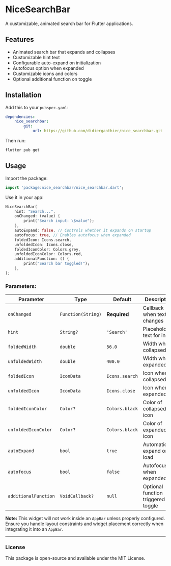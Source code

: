 # NiceSearchBar  

A customizable, animated search bar for Flutter applications.  

## Features  
- Animated search bar that expands and collapses  
- Customizable hint text  
- Configurable auto-expand on initialization  
- Autofocus option when expanded  
- Customizable icons and colors  
- Optional additional function on toggle  

## Installation  

Add this to your `pubspec.yaml`:  

```yaml
dependencies:
    nice_searchbar:
        git:
            url: https://github.com/didierganthier/nice_searchbar.git
```

Then run:

```sh
flutter pub get
```

## Usage  

Import the package:

```dart
import 'package:nice_searchbar/nice_searchbar.dart';
```

Use it in your app:

```dart
NiceSearchBar(
    hint: "Search...",
    onChanged: (value) {
        print("Search input: \$value");
    },
    autoExpand: false, // Controls whether it expands on startup
    autofocus: true, // Enables autofocus when expanded
    foldedIcon: Icons.search,
    unfoldedIcon: Icons.close,
    foldedIconColor: Colors.grey,
    unfoldedIconColor: Colors.red,
    additionalFunction: () {
        print("Search bar toggled!");
    },
);
```

### Parameters:

| Parameter           | Type           | Default       | Description |
|--------------------|--------------|--------------|-------------|
| `onChanged`        | `Function(String)` | **Required** | Callback when text changes |
| `hint`             | `String?`     | `'Search'`    | Placeholder text for input |
| `foldedWidth`      | `double`      | `56.0`        | Width when collapsed |
| `unfoldedWidth`    | `double`      | `400.0`       | Width when expanded |
| `foldedIcon`       | `IconData`    | `Icons.search` | Icon when collapsed |
| `unfoldedIcon`     | `IconData`    | `Icons.close`  | Icon when expanded |
| `foldedIconColor`  | `Color?`      | `Colors.black` | Color of collapsed icon |
| `unfoldedIconColor` | `Color?`     | `Colors.black` | Color of expanded icon |
| `autoExpand`       | `bool`        | `true`        | Automatically expand on load |
| `autofocus`        | `bool`        | `false`       | Autofocus when expanded |
| `additionalFunction` | `VoidCallback?` | `null` | Optional function triggered on toggle |

**Note:** This widget will not work inside an `AppBar` unless properly configured. Ensure you handle layout constraints and widget placement correctly when integrating it into an `AppBar`.

---

### License
This package is open-source and available under the MIT License.

